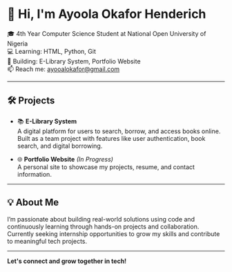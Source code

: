 # 👋 Hi, I'm Ayoola Okafor Henderich

🎓 4th Year Computer Science Student at National Open University of Nigeria  
💻 Learning: HTML, Python, Git  
🚀 Building: E-Library System, Portfolio Website  
📫 Reach me: ayooalokafor@gmail.com  

---

## 🛠 Projects

- 📚 **E-Library System**  
A digital platform for users to search, borrow, and access books online. Built as a team project with features like user authentication, book search, and digital borrowing.

- 🌐 **Portfolio Website** *(In Progress)*  
A personal site to showcase my projects, resume, and contact information.

---

## 💡 About Me

I’m passionate about building real-world solutions using code and continuously learning through hands-on projects and collaboration.  
Currently seeking internship opportunities to grow my skills and contribute to meaningful tech projects.

---

**Let's connect and grow together in tech!**
